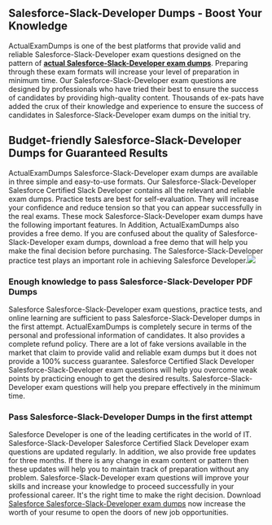 ## **Salesforce-Slack-Developer Dumps - Boost Your Knowledge**

  
ActualExamDumps is one of the best platforms that provide valid and reliable Salesforce-Slack-Developer exam questions designed on the pattern of **[actual Salesforce-Slack-Developer exam dumps](https://actualexamdumps.com/?post_type=product&p=27294)**. Preparing through these exam formats will increase your level of preparation in minimum time. Our Salesforce-Slack-Developer exam questions are designed by professionals who have tried their best to ensure the success of candidates by providing high-quality content. Thousands of ex-pats have added the crux of their knowledge and experience to ensure the success of candidates in Salesforce-Slack-Developer exam dumps on the initial try.  

## **Budget-friendly Salesforce-Slack-Developer Dumps for Guaranteed Results**

  
ActualExamDumps Salesforce-Slack-Developer exam dumps are available in three simple and easy-to-use formats. Our Salesforce-Slack-Developer Salesforce Certified Slack Developer contains all the relevant and reliable exam dumps. Practice tests are best for self-evaluation. They will increase your confidence and reduce tension so that you can appear successfully in the real exams. These mock Salesforce-Slack-Developer exam dumps have the following important features. In Addition, ActualExamDumps also provides a free demo. If you are confused about the quality of Salesforce-Slack-Developer exam dumps, download a free demo that will help you make the final decision before purchasing. The Salesforce-Slack-Developer practice test plays an important role in achieving Salesforce Developer.[![](https://actualexamdumps.com/wp-content/uploads/2024/11/ActualExamDumps.png)](https://actualexamdumps.com/?post_type=product&p=27294)  

### **Enough knowledge to pass Salesforce-Slack-Developer PDF Dumps**

  
Salesforce Salesforce-Slack-Developer exam questions, practice tests, and online learning are sufficient to pass Salesforce-Slack-Developer dumps in the first attempt. ActualExamDumps is completely secure in terms of the personal and professional information of candidates. It also provides a complete refund policy. There are a lot of fake versions available in the market that claim to provide valid and reliable exam dumps but it does not provide a 100% success guarantee. Salesforce Certified Slack Developer Salesforce-Slack-Developer exam questions will help you overcome weak points by practicing enough to get the desired results. Salesforce-Slack-Developer exam questions will help you prepare effectively in the minimum time.  

### **Pass Salesforce-Slack-Developer Dumps in the first attempt**

  
Salesforce Developer is one of the leading certificates in the world of IT. Salesforce-Slack-Developer Salesforce Certified Slack Developer exam questions are updated regularly. In addition, we also provide free updates for three months. If there is any change in exam content or pattern then these updates will help you to maintain track of preparation without any problem. Salesforce-Slack-Developer exam questions will improve your skills and increase your knowledge to proceed successfully in your professional career. It's the right time to make the right decision. Download [Salesforce Salesforce-Slack-Developer exam dumps](https://actualexamdumps.com/) now increase the worth of your resume to open the doors of new job opportunities.
